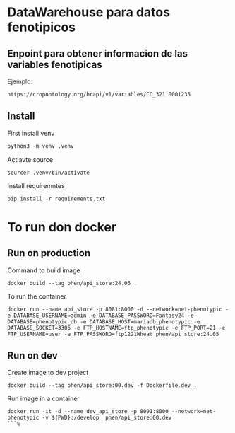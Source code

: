 # DataWarehouse para datos fenotipicos

## Enpoint para obtener informacion de las variables fenotipicas

Ejemplo:
```
https://cropontology.org/brapi/v1/variables/CO_321:0001235
```

## Install

First install venv

```py
python3 -m venv .venv

```

Actiavte source

```shell
sourcer .venv/bin/activate

```

Install requiremntes

```py
pip install -r requirements.txt
```

# To run don docker

## Run on production
Command to build image

```
docker build --tag phen/api_store:24.06 .
```

To run the container

```
docker run --name api_store -p 8081:8000 -d --network=net-phenotypic -e DATABASE_USERNAME=admin -e DATABASE_PASSWORD=Fantasy24 -e DATABASE=phenotypic_db -e DATABASE_HOST=mariadb_phenotypic -e DATABASE_SOCKET=3306 -e FTP_HOSTNAME=ftp_phenotypic -e FTP_PORT=21 -e FTP_USERNAME=user -e FTP_PASSWORD=ftp1221Wheat phen/api_store:24.05
```

## Run on dev

Create image to dev project

```
docker build --tag phen/api_store:00.dev -f Dockerfile.dev .
```

Run image in a container

```
docker run -it -d --name dev_api_store -p 8091:8000 --network=net-phenotypic -v ${PWD}:/develop  phen/api_store:00.dev
```%